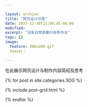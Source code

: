 ```yaml
---

layout: archive 
title: "网页设计分类" 
date: 2017-12-30T11:40:45-04:00 
modified: 
excerpt: "没有日常疯癫只有肝作业" 
tags: [] 
image:  
  feature: 300x200.gif 
  teaser：

---
```

在此展示网页设计与制作内容简绍及思考 
<div class="tiles"> 
 
{% for post in site.categories.SDG %} 
 
  {% include post-grid.html %} 
 
{% endfor %} 
 
</div><!-- /.tiles 把所有categories 有 webbiji 的列出来--> 